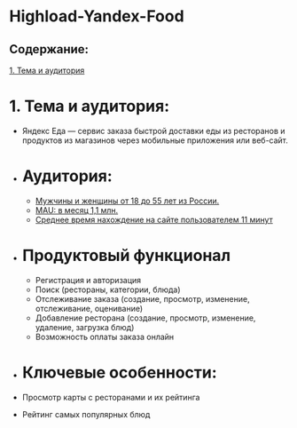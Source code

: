 # Highload-Yandex-Food

## Содержание:
[1. Тема и аудитория](#-1.-тема-и-аудитория)
# 1. Тема и аудитория: 
- Яндекс Еда — сервис заказа быстрой доставки еды из ресторанов и продуктов из магазинов через мобильные приложения или веб-сайт.

- # Аудитория:
  - [Мужчины и женщины от 18 до 55 лет из России.](https://www.similarweb.com/ru/website/eda.yandex/#demographics)
  - [MAU: в месяц 1,1 млн.](https://www.similarweb.com/ru/website/eda.yandex/#ranking)
  - [Среднее время нахождение на сайте пользователем 11 минут](https://www.similarweb.com/ru/website/eda.yandex/#ranking)
- # Продуктовый функционал
  - Регистрация и авторизация
  - Поиск (рестораны, категории, блюда)
  - Отслеживание заказа (создание, просмотр, изменение, отслеживание, оценивание)
  - Добавление ресторана (создание, просмотр, изменение, удаление, загрузка блюд)
  - Возможность оплаты заказа онлайн
- # Ключевые особенности:
 - Просмотр карты с ресторанами и их рейтинга
 - Рейтинг самых популярных блюд
